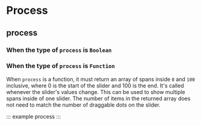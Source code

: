 # Process

## process

### When the type of `process` is `Boolean`

<example :value="example1"></example>

### When the type of `process` is `Function`

When `process` is a function, it must return an array of spans inside `0` and `100` inclusive, where 0 is the start of the slider and 100 is the end. It's called whenever the slider's values change. This can be used to show multiple spans inside of one slider. The number of items in the returned array does not need to match the number of draggable dots on the slider.

<example :value="example2"></example>

::: example process :::